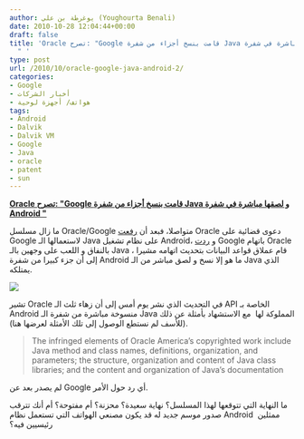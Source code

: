 ```yaml
---
author: يوغرطة بن علي (Youghourta Benali)
date: 2010-10-28 12:04:44+00:00
draft: false
title: 'Oracle تصرح: "Google قامت بنسخ أجزاء من شفرة Java و لصقها مباشرة في شفرة Android
  " '
type: post
url: /2010/10/oracle-google-java-android-2/
categories:
- Google
- أخبار الشركات
- هواتف/ أجهزة لوحية
tags:
- Android
- Dalvik
- Dalvik VM
- Google
- Java
- oracle
- patent
- sun
---
```


**[Oracle تصرح: "Google قامت بنسخ أجزاء من شفرة Java و لصقها مباشرة في شفرة Android "](http://www.it-scoop.com/2010/10/oracle-google-java-android-2/)**




ما زال مسلسل Oracle/Google متواصلا، فبعد أن [رفعت](http://www.it-scoop.com/2010/08/oracle-google-java-android/) Oracle دعوى قضائية على Google لاستعمالها الـ Java على نظام تشغيل Android، و [ردت](http://www.it-scoop.com/2010/10/google-points-out-that-oracle-asked-sun-to-open-source-the-java-tech-it-s-now-suing-google-over/) Google باتهام Oracle بالنفاق و اللعب على وجهين بالـ Java ، قام عملاق قواعد البيانات بتحديث اتهامه مشيرا إلى أن جزء كبيرا من شفرة Android ما هو إلا نسخ و لصق مباشر من الـ Java الذي يمتلكه.




[![](http://www.it-scoop.com/wp-content/uploads/2010/08/android-oracle-google.jpg )
](http://www.it-scoop.com/2010/10/oracle-google-java-android-2/)




تشير Oracle في التحديث الذي نشر يوم أمس إلى أن زهاء ثلث الـ API الخاصة بـ Android منسوخة مباشرة من شفرة الـ Java المملوكة لها  مع الاستشهاد بأمثلة عن ذلك (للأسف لم نستطع الوصول إلى تلك الأمثلة لعرضها هنا).





<blockquote>The infringed elements of Oracle America’s copyrighted work include Java method and class names, definitions, organization, and parameters; the structure, organization and content of Java class libraries; and the content and organization of Java’s documentation</blockquote>


لم يصدر بعد عن Google أي رد حول الأمر.

ما النهاية التي تتوقعها لهذا المسلسل؟ نهاية سعيدة؟ محزنة؟ أم مفتوحة؟ أم أنك تترقب صدور موسم جديد له قد يكون مصنعي الهواتف التي تستعمل نظام Android  ممثلين رئيسيين فيه؟
